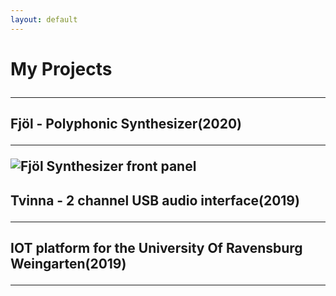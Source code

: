 ```yaml
---
layout: default
---
```


<h1> My Projects

<hr> 

<h2> Fjöl - Polyphonic Synthesizer(2020)
  
---

![Fjöl Synthesizer front panel](/assets/img/fjöl.png "Fjöl synthesizer front panel")

<h2> Tvinna - 2 channel USB audio interface(2019)
  
---


<h2> IOT platform for the University Of Ravensburg Weingarten(2019)
  
---
